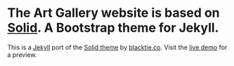 The Art Gallery website is based on [Solid](https://github.com/st4ple/solid-jekyll). A Bootstrap theme for Jekyll.
============
This is a [Jekyll](http://jekyllrb.com/) port of the [Solid theme](http://www.blacktie.co/2014/05/solid-multipurpose-theme/) by [blacktie.co](http://www.blacktie.co/). Visit the [live demo](https://theartgallery.github.io/) for a preview.
